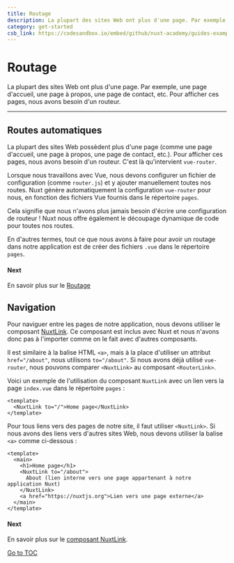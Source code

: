 ```yaml
---
title: Routage
description: La plupart des sites Web ont plus d'une page. Par exemple, une page d'accueil, une page à propos, une page de contact, etc. Pour afficher ces pages, nous avons besoin d'un routeur.
category: get-started
csb_link: https://codesandbox.io/embed/github/nuxt-academy/guides-examples/tree/master/01_get_started/02_routing?fontsize=14&hidenavigation=1&theme=dark
---
```

# Routage

La plupart des sites Web ont plus d'une page. Par exemple, une page d'accueil, une page à propos, une page de contact, etc. Pour afficher ces pages, nous avons besoin d'un routeur.

---
## Routes automatiques

La plupart des sites Web possèdent plus d'une page (comme une page d'accueil, une page à propos, une page de contact, etc.). Pour afficher ces pages, nous avons besoin d'un routeur. C'est là qu'intervient `vue-router`.

Lorsque nous travaillons avec Vue, nous devons configurer un fichier de configuration (comme `router.js`) et y ajouter manuellement toutes nos routes. Nuxt génère automatiquement la configuration `vue-router` pour nous, en fonction des fichiers Vue fournis dans le répertoire `pages`.

Cela signifie que nous n'avons plus jamais besoin d'écrire une configuration de routeur ! Nuxt nous offre également le découpage dynamique de code pour toutes nos routes.

En d'autres termes, tout ce que nous avons à faire pour avoir un routage dans notre application est de créer des fichiers `.vue` dans le répertoire `pages`.

#### Next

En savoir plus sur le [Routage](./features/file-system-routing)



## Navigation

Pour naviguer entre les pages de notre application, nous devons utiliser le composant [NuxtLink](./features/nuxt-components#the-nuxtlink-component). Ce composant est inclus avec Nuxt et nous n'avons donc pas à l'importer comme on le fait avec d'autres composants.

Il est similaire à la balise HTML `<a>`, mais à la place d'utiliser un attribut `href="/about"`, nous utilisons `to="/about"`. Si nous avons déjà utilisé `vue-router`, nous pouvons comparer `<NuxtLink>` au composant `<RouterLink>`.

Voici un exemple de l'utilisation du composant `NuxtLink` avec un lien vers la page `index.vue` dans le répertoire `pages` :

```html{}[pages/index.vue]
<template>
  <NuxtLink to="/">Home page</NuxtLink>
</template>
```

Pour tous liens vers des pages de notre site, il faut utiliser `<NuxtLink>`. Si nous avons des liens vers d'autres sites Web, nous devons utiliser la balise `<a>` comme ci-dessous :

```html{}[pages/index.vue]
<template>
  <main>
    <h1>Home page</h1>
    <NuxtLink to="/about">
      About (lien interne vers une page appartenant à notre application Nuxt)
    </NuxtLink>
    <a href="https://nuxtjs.org">Lien vers une page externe</a>
  </main>
</template>
```

#### Next

En savoir plus sur le [composant NuxtLink](./features/nuxt-components#the-nuxtlink-component).


<span style='float: footnote;'><a href="../index.html#toc">Go to TOC</a></span>
